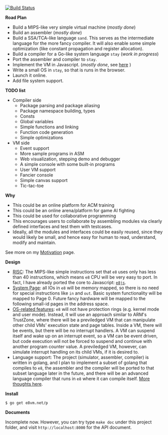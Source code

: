[![Build Status](https://travis-ci.org/h8liu/e8.png?branch=master)](https://travis-ci.org/h8liu/e8)

**Road Plan**

- Build a MIPS-like very simple virtual machine (*mostly done*)
- Build an assembler (*mostly done*)
- Build a SSA/TCA-like language `sand`. This serves as the intermediate language for the
  more fancy compiler. It will also enable some simple optimization (like constant
  propagation and register allocation).
- Build a compiler for a Go-like system language `stay` (*work in progress*)
- Port the assembler and compiler to `stay`.
- Implement the VM in Javascript. (*mostly done*, see [here](https://e8vm.net/pjs) )
- Write a small OS in `stay`, so that is runs in the browser.
- Launch it online.
- Add file system support.

**TODO list**

- Compiler side
  - Package parsing and package aliasing
  - Package namespace building, types
  - Consts
  - Global variables
  - Simple functions and linking
  - Function code generation
  - Simple optimizations
- VM side
  - Event support
  - More sample programs in ASM
  - Web visualization, stepping demo and debugger
  - A simple console with some built-in programs
  - User VM support
  - Fancier console
  - Simple canvas support
  - Tic-tac-toe

**Why**

- This could be an online platform for ACM training
- This could be an online arena/platform for game AI fighting
- This could be used for collaborative programming
- This encourages users to collaborate by assembling modules via clearly
  defined interfaces and test them with testcases.
- Ideally, all the modules and interfaces could be easily reused, since they
  would likely be small, and hence easy for human to read, understand, modify
  and maintain.

See more on my [Motivation](https://e8vm.net/p/wiki/Motivation) page.

**Design**

- [RISC](https://e8vm.net/p/wiki/RISC-Specification): The MIPS-like
  simple instructions set that `e8` uses only has less than 40 instructions,
  which means `e8` CPU will be very easy to port. In fact, I have already
  ported the core to Javascript: [`e8js`](https://e8vm.net/pjs).
- [System Page](https://e8vm.net/p/wiki/Page-0:-System-page): all IOs
  in `e8` will be memory mapped, so there is no need for special instructions
  like `in` and `out`. Basic system functionality will be mapped to Page 0.
  Future fancy hardware will be mapped to the following small-id pages in the
  address space.
- [OS-related features](https://e8vm.net/p/wiki/Interrupts-and-Operating-System): 
  `e8` will not have protection rings (e.g. kernel mode and user mode).
  Instead, it will use an approach similar to ARM's TrustZone, where there will
  be a previledged VM that can manipulate other child VMs' execution state and
  page tables. Inside a VM, there will be events, but there will be no
  interrupt handlers. A VM can suspend itself and wake up on an interrupt
  event, so a VM can be event driven, but code execution will not be forced to
  suspend and continue with another program counter value. A previledged VM,
  however, can simulate interrupt handling on its child VMs, if it is desired
  to.
- Language support: The project (simulator, assembler, compiler) is written in
  golang, and I plan to implement a subset of golang that compiles to `e8`, the
  assembler and the compiler will be ported to that subset language later in
  the future, and there will be an advanced language compiler that runs in `e8`
  where it can compile itself. 
  [More thoughts here](https://e8vm.net/p/wiki/Thoughts-on-Language).

**Install**

`$ go get e8vm.net/p`

**Documents**

Incomplete now. However, you can try type `make doc` under this project folder, 
and visit `http://localhost:8000` for the API document.
